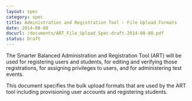 ```yaml
---
layout: spec
category: spec
title: Administration and Registration Tool - File Upload Formats
date: 2014-08-08
docurl: /documents/ART_File_Upload_Spec-draft-2014-08-08.pdf
status: Draft
---
```

The Smarter Balanced Administration and Registration Tool (ART) will be used for registering users and students, for editing and verifying those registrations, for assigning privileges to users, and for administering test events.

This document specifies the bulk upload formats that are used by the ART tool including provisioning user accounts and registering students.